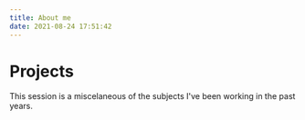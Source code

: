 ```yaml
---
title: About me
date: 2021-08-24 17:51:42
---
```


# Projects

This session is a miscelaneous of the subjects I've been working in the past years.  
